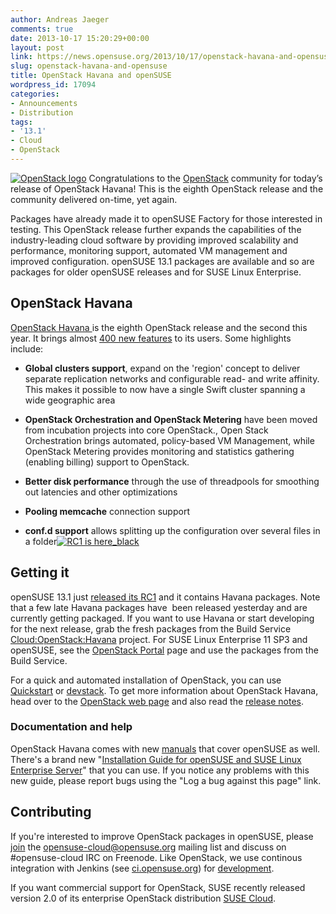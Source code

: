 ```yaml
---
author: Andreas Jaeger
comments: true
date: 2013-10-17 15:20:29+00:00
layout: post
link: https://news.opensuse.org/2013/10/17/openstack-havana-and-opensuse/
slug: openstack-havana-and-opensuse
title: OpenStack Havana and openSUSE
wordpress_id: 17094
categories:
- Announcements
- Distribution
tags:
- '13.1'
- Cloud
- OpenStack
---
```


[![OpenStack logo](//news.opensuse.org/wp-content/uploads/2013/10/openstack-cloud-software-vertical-small.png)](//www.openstack.org/)
Congratulations to the [OpenStack](//www.openstack.org) community for today’s release of OpenStack Havana! This is the eighth OpenStack release and the community delivered on-time, yet again.

Packages have already made it to openSUSE Factory for those interested in testing. This OpenStack release further expands the capabilities of the industry-leading cloud software by providing improved scalability and performance, monitoring support, automated VM management and improved configuration. openSUSE 13.1 packages are available and so are packages for older openSUSE releases and for SUSE Linux Enterprise.<!-- more -->


## OpenStack Havana


[OpenStack Havana ](//www.openstack.org/software/havana/) is the eighth OpenStack release and the second this year. It brings almost [400 new features](https://wiki.openstack.org/wiki/ReleaseNotes/Havana) to its users. Some highlights include:



	
  * **Global clusters support**, expand on the 'region' concept to deliver separate replication networks and configurable read- and write affinity. This makes it possible to now have a single Swift cluster spanning a wide geographic area

	
  * **OpenStack Orchestration and OpenStack Metering** have been moved from incubation projects into core OpenStack., Open Stack Orchestration brings automated, policy-based VM Management, while OpenStack Metering provides monitoring and statistics gathering (enabling billing) support to OpenStack.

	
  * **Better disk performance** through the use of threadpools for smoothing out latencies and other optimizations

	
  * **Pooling memcache** connection support

	
  * **conf.d support** allows splitting up the configuration over several files in a folder[![RC1 is here_black](//news.opensuse.org/wp-content/uploads/2013/10/RC1-is-here_black.png)](https://news.opensuse.org/?p=16780)




## Getting it


openSUSE 13.1 just [released its RC1](https://news.opensuse.org/?p=16780) and it contains Havana packages. Note that a few late Havana packages have  been released yesterday and are currently getting packaged. If you want to use Havana or start developing for the next release, grab the fresh packages from the Build Service [Cloud:OpenStack:Havana](https://build.opensuse.org/project/show/Cloud:OpenStack:Havana) project. For SUSE Linux Enterprise 11 SP3 and openSUSE, see the [OpenStack Portal](https://en.opensuse.org/Portal:OpenStack) page and use the packages from the Build Service.

For a quick and automated installation of OpenStack, you can use [Quickstart](https://en.opensuse.org/SDB:Cloud_OpenStack_Quickstart) or [devstack](//en.opensuse.org/SDB:DevStack). To get more information about OpenStack Havana, head over to the [OpenStack web page](//www.openstack.org) and also read the [release notes](https://wiki.openstack.org/wiki/ReleaseNotes/Havana).


### Documentation and help


OpenStack Havana comes with new [manuals](//docs.openstack.org/trunk) that cover openSUSE as well. There's a brand new "[Installation Guide for openSUSE and SUSE Linux Enterprise Server](//docs.openstack.org/trunk/install-guide/install/zypper/content/)" that you can use. If you notice any problems with this new guide, please report bugs using the "Log a bug against this page" link.


## Contributing


If you're interested to improve OpenStack packages in openSUSE, please [join](//lists.opensuse.org/opensuse-cloud/) the opensuse-cloud@opensuse.org mailing list and discuss on #opensuse-cloud IRC on Freenode. Like OpenStack, we use continous integration with Jenkins (see [ci.opensuse.org](//ci.opensuse.org/)) for [development](//en.opensuse.org/openSUSE:OpenStack_and_Crowbar_development_process).

If you want commercial support for OpenStack, SUSE recently released version 2.0 of its enterprise OpenStack distribution [SUSE Cloud](https://www.suse.com/products/suse-cloud/).

